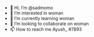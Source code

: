 - 👋 Hi, I’m @sadmomo
- 👀 I’m interested in woman
- 🌱 I’m currently learning woman
- 💞️ I’m looking to collaborate on woman
- 📫 How to reach me Ayush_ #7893

<!---
sadmomo/sadmomo is a ✨ special ✨ repository because its `README.md` (this file) appears on your GitHub profile.
You can click the Preview link to take a look at your changes.
--->
